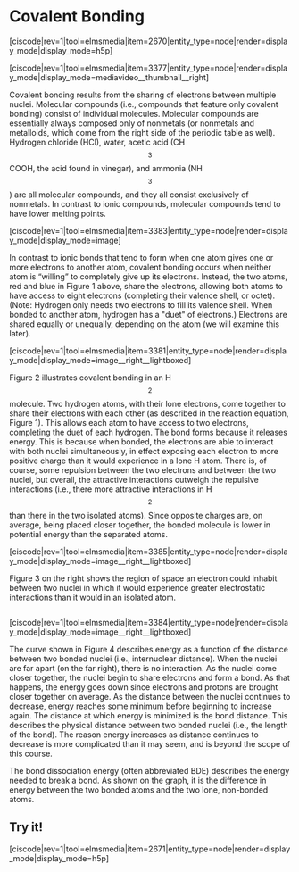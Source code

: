 <div style="float:right;margin:auto"><ebook-button title="Covalent Bonding" link="https://genchem.science.psu.edu/06-4-covalent-bonding"></ebook-button></div>


# Covalent Bonding
[ciscode|rev=1|tool=elmsmedia|item=2670|entity_type=node|render=display_mode|display_mode=h5p]

<media-video>[ciscode|rev=1|tool=elmsmedia|item=3377|entity_type=node|render=display_mode|display_mode=mediavideo__thumbnail__right]</media-video>

Covalent bonding results from the sharing of electrons between multiple nuclei. Molecular compounds (i.e., compounds that feature only covalent bonding) consist of individual molecules. Molecular compounds are essentially always composed only of nonmetals (or nonmetals and metalloids, which come from the right side of the periodic table as well). Hydrogen chloride (HCl), water, acetic acid (CH$$_3$$COOH, the acid found in vinegar), and ammonia (NH$$_3$$) are all molecular compounds, and they all consist exclusively of nonmetals. In contrast to ionic compounds, molecular compounds tend to have lower melting points. 

<div style="float:none;max-width:700px;margin:auto">
[ciscode|rev=1|tool=elmsmedia|item=3383|entity_type=node|render=display_mode|display_mode=image]</div>


In contrast to ionic bonds  that tend to form when one atom gives one or more electrons to another atom, covalent bonding occurs when neither atom is “willing” to completely give up its electrons. Instead, the two atoms, red and blue in Figure 1 above, share the electrons, allowing both atoms to have access to eight electrons (completing their valence shell, or octet). (Note: Hydrogen only needs two electrons to fill its valence shell.  When bonded to another atom, hydrogen has a "duet" of electrons.) Electrons are shared equally or unequally, depending on the atom (we will examine this later). 


[ciscode|rev=1|tool=elmsmedia|item=3381|entity_type=node|render=display_mode|display_mode=image__right__lightboxed]

Figure 2 illustrates covalent bonding in an H$$_2$$ molecule. Two hydrogen atoms, with their lone electrons, come together to share their electrons with each other (as described in the reaction equation, Figure 1). This allows each atom to have access to two electrons, completing the duet of each hydrogen. The bond forms because it releases energy. This is because when bonded, the electrons are able to interact with both nuclei simultaneously, in effect exposing each electron to more positive charge than it would experience in a lone H atom. There is, of course, some repulsion between the two electrons and between the two nuclei, but overall, the attractive interactions outweigh the repulsive interactions (i.e., there more attractive interactions in H$$_2$$ than there in the two isolated atoms). Since opposite charges are, on average, being placed closer together, the bonded molecule is lower in potential energy than the separated atoms. 

[ciscode|rev=1|tool=elmsmedia|item=3385|entity_type=node|render=display_mode|display_mode=image__right__lightboxed]

Figure 3 on the right shows the region of space an electron could inhabit between two nuclei in which it would experience greater electrostatic interactions than it would in an isolated atom. 

<div class="spacer" style="display:block;overflow:hidden;width:100%;"></div>


[ciscode|rev=1|tool=elmsmedia|item=3384|entity_type=node|render=display_mode|display_mode=image__right__lightboxed]

The curve shown in Figure 4 describes energy as a function of the distance between two bonded nuclei (i.e., internuclear distance). When the nuclei are far apart (on the far right), there is no interaction. As the nuclei come closer together, the nuclei begin to share electrons and form a bond. As that happens, the energy goes down since electrons and protons are brought closer together on average. As the distance between the nuclei continues to decrease, energy reaches some minimum before beginning to increase again. The distance at which energy is minimized is the bond distance. This describes the physical distance between two bonded nuclei (i.e., the length of the bond). The reason energy increases as distance continues to decrease is more complicated than it may seem, and is beyond the scope of this course. 

The bond dissociation energy (often abbreviated BDE) describes the energy needed to break a bond. As shown on the graph, it is the difference in energy between the two bonded atoms and the two lone, non-bonded atoms. 

## Try it!

[ciscode|rev=1|tool=elmsmedia|item=2671|entity_type=node|render=display_mode|display_mode=h5p]

<houck-math> </houck-math>